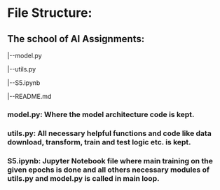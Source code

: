 # File Structure:


## The school of AI Assignments:

|--model.py

|--utils.py

|--S5.ipynb

|--README.md

### model.py: Where the model architecture code is kept.

### utils.py: All necessary helpful functions and code like data download, transform, train and test logic etc. is kept.

### S5.ipynb: Jupyter Notebook file where main training on the given epochs is done and all others necessary modules of utils.py and model.py is called in main loop.



